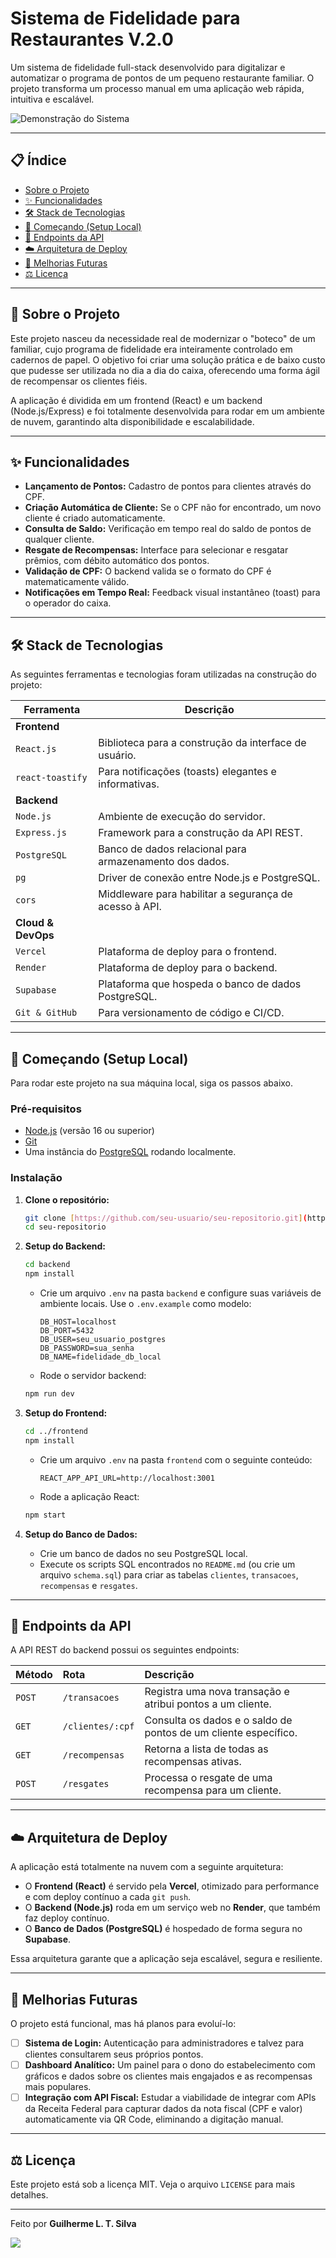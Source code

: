 


# Sistema de Fidelidade para Restaurantes V.2.0

Um sistema de fidelidade full-stack desenvolvido para digitalizar e automatizar o programa de pontos de um pequeno restaurante familiar. O projeto transforma um processo manual em uma aplicação web rápida, intuitiva e escalável.

![Demonstração do Sistema](https://sistema-fidelidade-flax.vercel.app/)


---

## 📋 Índice

* [Sobre o Projeto](#-sobre-o-projeto)
* [✨ Funcionalidades](#-funcionalidades)
* [🛠️ Stack de Tecnologias](#-stack-de-tecnologias)
* [🚀 Começando (Setup Local)](#-começando-setup-local)
* [📄 Endpoints da API](#-endpoints-da-api)
* [☁️ Arquitetura de Deploy](#-arquitetura-de-deploy)
* [🔮 Melhorias Futuras](#-melhorias-futuras)
* [⚖️ Licença](#-licença)

---

## 📖 Sobre o Projeto

Este projeto nasceu da necessidade real de modernizar o "boteco" de um familiar, cujo programa de fidelidade era inteiramente controlado em cadernos de papel. O objetivo foi criar uma solução prática e de baixo custo que pudesse ser utilizada no dia a dia do caixa, oferecendo uma forma ágil de recompensar os clientes fiéis.

A aplicação é dividida em um frontend (React) e um backend (Node.js/Express) e foi totalmente desenvolvida para rodar em um ambiente de nuvem, garantindo alta disponibilidade e escalabilidade.

---

## ✨ Funcionalidades

- **Lançamento de Pontos:** Cadastro de pontos para clientes através do CPF.
- **Criação Automática de Cliente:** Se o CPF não for encontrado, um novo cliente é criado automaticamente.
- **Consulta de Saldo:** Verificação em tempo real do saldo de pontos de qualquer cliente.
- **Resgate de Recompensas:** Interface para selecionar e resgatar prêmios, com débito automático dos pontos.
- **Validação de CPF:** O backend valida se o formato do CPF é matematicamente válido.
- **Notificações em Tempo Real:** Feedback visual instantâneo (toast) para o operador do caixa.

---

## 🛠️ Stack de Tecnologias

As seguintes ferramentas e tecnologias foram utilizadas na construção do projeto:

| Ferramenta | Descrição |
| --- | --- |
| **Frontend** | |
| `React.js` | Biblioteca para a construção da interface de usuário. |
| `react-toastify` | Para notificações (toasts) elegantes e informativas. |
| **Backend** | |
| `Node.js` | Ambiente de execução do servidor. |
| `Express.js` | Framework para a construção da API REST. |
| `PostgreSQL` | Banco de dados relacional para armazenamento dos dados. |
| `pg` | Driver de conexão entre Node.js e PostgreSQL. |
| `cors` | Middleware para habilitar a segurança de acesso à API. |
| **Cloud & DevOps** | |
| `Vercel` | Plataforma de deploy para o frontend. |
| `Render` | Plataforma de deploy para o backend. |
| `Supabase` | Plataforma que hospeda o banco de dados PostgreSQL. |
| `Git & GitHub`| Para versionamento de código e CI/CD. |

---

## 🚀 Começando (Setup Local)

Para rodar este projeto na sua máquina local, siga os passos abaixo.

### Pré-requisitos

* [Node.js](https://nodejs.org/en/) (versão 16 ou superior)
* [Git](https://git-scm.com/)
* Uma instância do [PostgreSQL](https://www.postgresql.org/download/) rodando localmente.

### Instalação

1.  **Clone o repositório:**
    ```bash
    git clone [https://github.com/seu-usuario/seu-repositorio.git](https://github.com/seu-usuario/seu-repositorio.git)
    cd seu-repositorio
    ```

2.  **Setup do Backend:**
    ```bash
    cd backend
    npm install
    ```
    * Crie um arquivo `.env` na pasta `backend` e configure suas variáveis de ambiente locais. Use o `.env.example` como modelo:
        ```env
        DB_HOST=localhost
        DB_PORT=5432
        DB_USER=seu_usuario_postgres
        DB_PASSWORD=sua_senha
        DB_NAME=fidelidade_db_local
        ```
    * Rode o servidor backend:
    ```bash
    npm run dev
    ```

3.  **Setup do Frontend:**
    ```bash
    cd ../frontend
    npm install
    ```
    * Crie um arquivo `.env` na pasta `frontend` com o seguinte conteúdo:
        ```env
        REACT_APP_API_URL=http://localhost:3001
        ```
    * Rode a aplicação React:
    ```bash
    npm start
    ```
4. **Setup do Banco de Dados:**
    * Crie um banco de dados no seu PostgreSQL local.
    * Execute os scripts SQL encontrados no `README.md` (ou crie um arquivo `schema.sql`) para criar as tabelas `clientes`, `transacoes`, `recompensas` e `resgates`.

---

## 📄 Endpoints da API

A API REST do backend possui os seguintes endpoints:

| Método | Rota | Descrição |
| :--- | :--- | :--- |
| `POST` | `/transacoes` | Registra uma nova transação e atribui pontos a um cliente. |
| `GET` | `/clientes/:cpf` | Consulta os dados e o saldo de pontos de um cliente específico. |
| `GET` | `/recompensas` | Retorna a lista de todas as recompensas ativas. |
| `POST`| `/resgates` | Processa o resgate de uma recompensa para um cliente. |

---

## ☁️ Arquitetura de Deploy

A aplicação está totalmente na nuvem com a seguinte arquitetura:

* O **Frontend (React)** é servido pela **Vercel**, otimizado para performance e com deploy contínuo a cada `git push`.
* O **Backend (Node.js)** roda em um serviço web no **Render**, que também faz deploy contínuo.
* O **Banco de Dados (PostgreSQL)** é hospedado de forma segura no **Supabase**.

Essa arquitetura garante que a aplicação seja escalável, segura e resiliente.

---

## 🔮 Melhorias Futuras

O projeto está funcional, mas há planos para evoluí-lo:

- [ ] **Sistema de Login:** Autenticação para administradores e talvez para clientes consultarem seus próprios pontos.
- [ ] **Dashboard Analítico:** Um painel para o dono do estabelecimento com gráficos e dados sobre os clientes mais engajados e as recompensas mais populares.
- [ ] **Integração com API Fiscal:** Estudar a viabilidade de integrar com APIs da Receita Federal para capturar dados da nota fiscal (CPF e valor) automaticamente via QR Code, eliminando a digitação manual.

---

## ⚖️ Licença

Este projeto está sob a licença MIT. Veja o arquivo `LICENSE` para mais detalhes.

---

Feito por **Guilherme L. T. Silva**

[<img src="https://img.shields.io/badge/LinkedIn-0077B5?style=for-the-badge&logo=linkedin&logoColor=white" />](https://www.linkedin.com/in/guilherme-lucas-teixeira-silva/)
